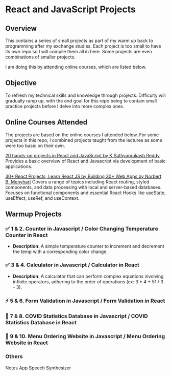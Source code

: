 # React and JavaScript Projects

## Overview
This contains a series of small projects as part of my warm up back to programming after my exchange studies. 
Each project is too small to have its own repo so I will compile them all in here. 
Some projects are even combinations of smaller projects. 

I am doing this by attending online courses, which are listed below.

## Objective
To refresh my technical skills and knowledge through projects. Difficulty will gradually ramp up, with the end goal for this repo being to contain small practice projects before I delve into more complex ones.

## Online Courses Attended
The projects are based on the online courses I attended below. For some projects in this repo, I combined projects taught from the lectures as some were too basic on their own.

[20 hands-on projects in React and JavaScript by K.Sathyaprakash Reddy](https://www.udemy.com/course/build-20-hands-on-projects-in-react-and-javascript) Provides a basic overview of React and Javascript via development of basic applications.

[30+ React Projects, Learn React JS by Building 30+ Web Apps by Norbert B. Menyhart](https://www.udemy.com/course/30-react-projects-learn-react-js-by-building-30-web-apps) Covers a range of topics including React routing, styled components, and data processing with local and server-based databases. Focuses on functional components and essential React Hooks like useState, useEffect, useRef, and useContext. 

## Warmup Projects
### ✅ 1 & 2. Counter in Javascript / Color Changing Temperature Counter in React
- **Description**: A simple temperature counter to increment and decrement the temp with a corresponding color change.

### ✅ 3 & 4. Calculator in Javascript / Calculator in React
- **Description**: A calculator that can perform complex equations involving infinite operators, adhering to the order of operations (ex: 3 * 4 + 51 / 3 - 3).

### ⚡ 5 & 6. Form Validation in Javascript / Form Validation in React

### 🔴 7 & 8. COVID Statistics Database in Javascript / COVID Statistics Database in React

### 🔴 9 & 10. Menu Ordering Website in Javascript / Menu Ordering Website in React

### Others
Notes App
Speech Synthesizer